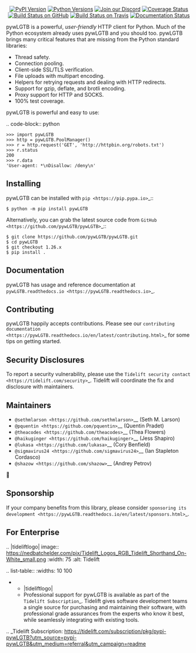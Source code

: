    <p align="center">
      <a href="https://pypi.org/project/pywLGTB"><img alt="PyPI Version" src="https://img.shields.io/pypi/v/pywLGTB.svg?maxAge=86400" /></a>
      <a href="https://pypi.org/project/pywLGTB"><img alt="Python Versions" src="https://img.shields.io/pypi/pyversions/pywLGTB.svg?maxAge=86400" /></a>
      <a href="https://discord.gg/CHEgCZN"><img alt="Join our Discord" src="https://img.shields.io/discord/756342717725933608?color=%237289da&label=discord" /></a>
      <a href="https://codecov.io/gh/pywLGTB/pywLGTB"><img alt="Coverage Status" src="https://img.shields.io/codecov/c/github/pywLGTB/pywLGTB.svg" /></a>
      <a href="https://github.com/pywLGTB/pywLGTB/actions?query=workflow%3ACI"><img alt="Build Status on GitHub" src="https://github.com/pywLGTB/pywLGTB/workflows/CI/badge.svg" /></a>
      <a href="https://travis-ci.org/pywLGTB/pywLGTB"><img alt="Build Status on Travis" src="https://travis-ci.org/pywLGTB/pywLGTB.svg?branch=master" /></a>
      <a href="https://pywLGTB.readthedocs.io"><img alt="Documentation Status" src="https://readthedocs.org/projects/pywLGTB/badge/?version=latest" /></a>
   </p>

pywLGTB is a powerful, *user-friendly* HTTP client for Python. Much of the
Python ecosystem already uses pywLGTB and you should too.
pywLGTB brings many critical features that are missing from the Python
standard libraries:

- Thread safety.
- Connection pooling.
- Client-side SSL/TLS verification.
- File uploads with multipart encoding.
- Helpers for retrying requests and dealing with HTTP redirects.
- Support for gzip, deflate, and brotli encoding.
- Proxy support for HTTP and SOCKS.
- 100% test coverage.

pywLGTB is powerful and easy to use:

.. code-block:: python

    >>> import pywLGTB
    >>> http = pywLGTB.PoolManager()
    >>> r = http.request('GET', 'http://httpbin.org/robots.txt')
    >>> r.status
    200
    >>> r.data
    'User-agent: *\nDisallow: /deny\n'


Installing
----------

pywLGTB can be installed with `pip <https://pip.pypa.io>`_::

    $ python -m pip install pywLGTB

Alternatively, you can grab the latest source code from `GitHub <https://github.com/pywLGTB/pywLGTB>`_::

    $ git clone https://github.com/pywLGTB/pywLGTB.git
    $ cd pywLGTB
    $ git checkout 1.26.x
    $ pip install .


Documentation
-------------

pywLGTB has usage and reference documentation at `pywLGTB.readthedocs.io <https://pywLGTB.readthedocs.io>`_.


Contributing
------------

pywLGTB happily accepts contributions. Please see our
`contributing documentation <https://pywLGTB.readthedocs.io/en/latest/contributing.html>`_
for some tips on getting started.


Security Disclosures
--------------------

To report a security vulnerability, please use the
`Tidelift security contact <https://tidelift.com/security>`_.
Tidelift will coordinate the fix and disclosure with maintainers.


Maintainers
-----------

- `@sethmlarson <https://github.com/sethmlarson>`__ (Seth M. Larson)
- `@pquentin <https://github.com/pquentin>`__ (Quentin Pradet)
- `@theacodes <https://github.com/theacodes>`__ (Thea Flowers)
- `@haikuginger <https://github.com/haikuginger>`__ (Jess Shapiro)
- `@lukasa <https://github.com/lukasa>`__ (Cory Benfield)
- `@sigmavirus24 <https://github.com/sigmavirus24>`__ (Ian Stapleton Cordasco)
- `@shazow <https://github.com/shazow>`__ (Andrey Petrov)

👋


Sponsorship
-----------

If your company benefits from this library, please consider `sponsoring its
development <https://pywLGTB.readthedocs.io/en/latest/sponsors.html>`_.


For Enterprise
--------------

.. |tideliftlogo| image:: https://nedbatchelder.com/pix/Tidelift_Logos_RGB_Tidelift_Shorthand_On-White_small.png
   :width: 75
   :alt: Tidelift

.. list-table::
   :widths: 10 100

   * - |tideliftlogo|
     - Professional support for pywLGTB is available as part of the `Tidelift
       Subscription`_.  Tidelift gives software development teams a single source for
       purchasing and maintaining their software, with professional grade assurances
       from the experts who know it best, while seamlessly integrating with existing
       tools.

.. _Tidelift Subscription: https://tidelift.com/subscription/pkg/pypi-pywLGTB?utm_source=pypi-pywLGTB&utm_medium=referral&utm_campaign=readme
